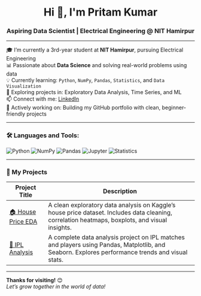 <h1 align="center">Hi 👋, I'm Pritam Kumar</h1>
<h3 align="center">Aspiring Data Scientist | Electrical Engineering @ NIT Hamirpur</h3>

---

🎓 I’m currently a 3rd-year student at **NIT Hamirpur**, pursuing Electrical Engineering  
📊 Passionate about **Data Science** and solving real-world problems using data  
💡 Currently learning: `Python`, `NumPy`, `Pandas`, `Statistics`, and `Data Visualization`  
🚀 Exploring projects in: Exploratory Data Analysis, Time Series, and ML  
📫 Connect with me: [LinkedIn](https://www.linkedin.com/in/pritam-kumar075)  
🌱 Actively working on: Building my GitHub portfolio with clean, beginner-friendly projects

---

### 🛠️ Languages and Tools:
![Python](https://img.shields.io/badge/Python-3776AB?style=flat&logo=python&logoColor=white)
![NumPy](https://img.shields.io/badge/NumPy-013243?style=flat&logo=numpy&logoColor=white)
![Pandas](https://img.shields.io/badge/Pandas-150458?style=flat&logo=pandas&logoColor=white)
![Jupyter](https://img.shields.io/badge/Jupyter-F37626.svg?&style=flat&logo=Jupyter&logoColor=white)
![Statistics](https://img.shields.io/badge/Statistics-1E90FF?style=flat&logo=databricks&logoColor=white)

---

### 📂 My Projects

| Project Title | Description |
|---------------|-------------|
| [🏠 House Price EDA](https://github.com/pritam1952/House_price_EDA) | A clean exploratory data analysis on Kaggle’s house price dataset. Includes data cleaning, correlation heatmaps, boxplots, and visual insights. |
| [🏏 IPL Analysis](https://github.com/pritam1952/ipl-analysis) | A complete data analysis project on IPL matches and players using Pandas, Matplotlib, and Seaborn. Explores performance trends and visual stats. |

---

**Thanks for visiting!** 😊  
*Let’s grow together in the world of data!*
